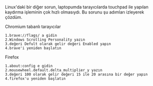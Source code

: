 Linux'daki bir diğer sorun, laptopumda tarayıcılarda touchpad ile yapılan kaydırma işleminin çok hızlı olmasıydı. Bu sorunu şu adımları izleyerek çözdüm.

Chromium tabanlı tarayıcılar

```
1.brave://flags/ a gidin 
2.Windows Scrolling Personality yazın 
3.değeri Defult olarak gelir değeri Enabled yapın
4.brave'i yeniden başlatın
```

Firefox

```
1.about:config e gidin
2.mousewheel.default.delta_multiplier_y yazın
3.değeri 100 olarak gelir değeri 15 ile 20 arasına bir değer yapın
4.firefox'u yeniden başlatın
```
